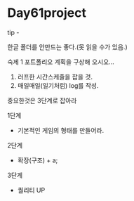 # Day61project



tip -

한글 폴더를 안만드는 좋다.(못 읽을 수가 있음.)

숙제 1 
포트폴리오 계획을 구상해 오시오...

1. 러프한 시간스케줄을 잡을 것.
2. 매일매일(일기처럼) log를 작성.




중요한것은 3단계로 잡아라

1단계
  - 기본적인 게임의 형태를 만들어라.
  
2단계
  -  확장(구조) + a;

3단계
  - 퀄리티 UP
  
  

